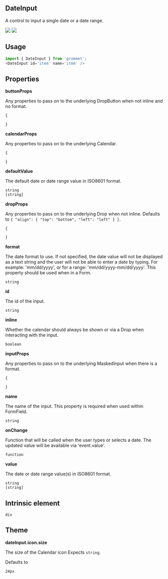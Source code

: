 ## DateInput
A control to input a single date or a date range.

[![](https://cdn-images-1.medium.com/fit/c/120/120/1*TD1P0HtIH9zF0UEH28zYtw.png)](https://storybook.grommet.io/?selectedKind=Input-DateInput&full=0&addons=0&stories=1&panelRight=0) [![](https://codesandbox.io/static/img/play-codesandbox.svg)](https://codesandbox.io/s/github/grommet/grommet-sandbox?initialpath=/dateinput&module=%2Fsrc%2FDateInput.js)
## Usage

```javascript
import { DateInput } from 'grommet';
<DateInput id='item' name='item' />
```

## Properties

**buttonProps**

Any properties to pass on to the underlying DropButton
      when not inline and no format.

```
{

}
```

**calendarProps**

Any properties to pass on to the underlying Calendar.

```
{

}
```

**defaultValue**

The default date or date range value in ISO8601 format.

```
string
[string]
```

**dropProps**

Any properties to pass on to the underlying Drop when not inline. Defaults to `{
  "align": {
    "top": "bottom",
    "left": "left"
  }
}`.

```
{

}
```

**format**

The date format to use. If not specified, the date value will not
      be displayed as a text string and the user will not be able to enter
      a date by typing. For example: 'mm/dd/yyyy', or for a range:
      'mm/dd/yyyy-mm/dd/yyyy'. This property should be used when in a Form.

```
string
```

**id**

The id of the input.

```
string
```

**inline**

Whether the calendar should always be shown or via a Drop when
      interacting with the input.

```
boolean
```

**inputProps**

Any properties to pass on to the underlying MaskedInput
      when there is a format.

```
{

}
```

**name**

The name of the input.
      This property is required when used within FormField.

```
string
```

**onChange**

Function that will be called when the user types or selects a date.
      The updated value will be available via 'event.value'.

```
function
```

**value**

The date or date range value(s) in ISO8601 format.

```
string
[string]
```
  
## Intrinsic element

```
div
```
## Theme
  
**dateInput.icon.size**

The size of the Calendar icon Expects `string`.

Defaults to

```
24px
```
